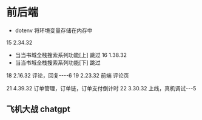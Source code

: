 # 前后端

- dotenv 将环境变量存储在内存中


15 2.34.32
  - 当当书城全栈搜索系列功能[上] 跳过
16 1.38.32
  - 当当书城全栈搜索系列功能[下] 跳过


18 2.16.32 评论，回复----6
19 2.23.32 前端 评论页


21 4.39.32 订单管理，订单链，订单支付倒计时
22 3.30.32 上线，真机调试---5

## 飞机大战 chatgpt